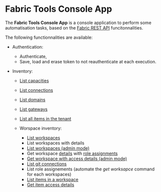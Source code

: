# Fabric Tools Console App

The **Fabric Tools Console App** is a console application to perform some automatisation tasks, based on the [Fabric REST API](https://learn.microsoft.com/en-us/rest/api/fabric/articles/using-fabric-apis) funcitonnalities.

The following functionnalities are available:
- Authentication:

	- Authenticate,
	- Save, load and erase token to not reauthenticate at each execution.

- Inventory:
	
	- [List capacities](https://learn.microsoft.com/en-us/rest/api/fabric/core/capacities/list-capacities)
	- [List connections](https://learn.microsoft.com/en-us/rest/api/fabric/core/connections/list-connections)
	- [List domains](https://learn.microsoft.com/en-us/rest/api/fabric/admin/domains/list-domains)
	- [List gateways](https://learn.microsoft.com/en-us/rest/api/fabric/core/gateways/list-gateways)
	- [List all items in the tenant](https://learn.microsoft.com/en-us/rest/api/fabric/admin/items/list-items)
	- Worspace inventory:

		- [List workspaces](https://learn.microsoft.com/en-us/rest/api/fabric/core/workspaces/list-workspaces)
		- List workspaces with details
		- [List workspaces (admin mode)](https://learn.microsoft.com/en-us/rest/api/fabric/admin/workspaces/list-workspaces)
		- Get workspace [details](https://learn.microsoft.com/en-us/rest/api/fabric/core/workspaces/get-workspace) with [role assignments](https://learn.microsoft.com/en-us/rest/api/fabric/core/workspaces/get-workspace-role-assignment)
		- [Get workspace with access details (admin mode)](https://learn.microsoft.com/en-us/rest/api/fabric/admin/workspaces/list-workspace-access-details)
		- [List git connections](https://learn.microsoft.com/en-us/rest/api/fabric/admin/workspaces/list-git-connections)
		- List role assignements (automate the *get worksapce* command for each workspaces)
		- [List items in a workspace](https://learn.microsoft.com/en-us/rest/api/fabric/core/items/list-items)
		- [Get item access details](https://learn.microsoft.com/en-us/rest/api/fabric/admin/items/list-item-access-details)
